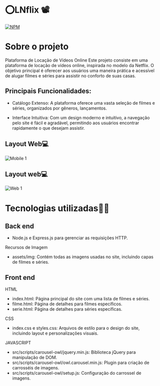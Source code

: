 # ⭕LNflix 📽️
[![NPM](https://img.shields.io/npm/l/react)](https://github.com/LEOMARTELLI/LNflix/blob/main/LICENSE)

# Sobre o projeto


Plataforma de Locação de Vídeos Online
Este projeto consiste em uma plataforma de locação de vídeos online, inspirada no modelo da Netflix. O objetivo principal é oferecer aos usuários uma maneira prática e acessível de alugar filmes e séries para assistir no conforto de suas casas.

## Principais Funcionalidades:

- Catálogo Extenso: A plataforma oferece uma vasta seleção de filmes e séries, organizados por gêneros, lançamentos.

- Interface Intuitiva: Com um design moderno e intuitivo, a navegação pelo site é fácil e agradável, permitindo aos usuários encontrar rapidamente o que desejam assistir.


## Layout Web💻
![Mobile 1](https://private-user-images.githubusercontent.com/110875028/333960079-1d44dcfc-9e90-40d4-bf17-d1ae424e590a.png?jwt=eyJhbGciOiJIUzI1NiIsInR5cCI6IkpXVCJ9.eyJpc3MiOiJnaXRodWIuY29tIiwiYXVkIjoicmF3LmdpdGh1YnVzZXJjb250ZW50LmNvbSIsImtleSI6ImtleTUiLCJleHAiOjE3MTY3ODQ2MTMsIm5iZiI6MTcxNjc4NDMxMywicGF0aCI6Ii8xMTA4NzUwMjgvMzMzOTYwMDc5LTFkNDRkY2ZjLTllOTAtNDBkNC1iZjE3LWQxYWU0MjRlNTkwYS5wbmc_WC1BbXotQWxnb3JpdGhtPUFXUzQtSE1BQy1TSEEyNTYmWC1BbXotQ3JlZGVudGlhbD1BS0lBVkNPRFlMU0E1M1BRSzRaQSUyRjIwMjQwNTI3JTJGdXMtZWFzdC0xJTJGczMlMkZhd3M0X3JlcXVlc3QmWC1BbXotRGF0ZT0yMDI0MDUyN1QwNDMxNTNaJlgtQW16LUV4cGlyZXM9MzAwJlgtQW16LVNpZ25hdHVyZT0wM2RlOTk4MjVmODkzNmFmZDE1M2Y3NjQzNDFiOTA2MThjNjJlNTgyODBmOTA2Yjc1OWJhOGQ2MjIzMjQ1YzEzJlgtQW16LVNpZ25lZEhlYWRlcnM9aG9zdCZhY3Rvcl9pZD0wJmtleV9pZD0wJnJlcG9faWQ9MCJ9.kd9_Q03FsRdtNfi_sYuXDxY_Xg42qTCBbnRSaxOBiMs)

## Layout web💻
![Web 1](https://private-user-images.githubusercontent.com/110875028/333960056-13224833-7d51-41d4-ac45-745a7caa0c87.png?jwt=eyJhbGciOiJIUzI1NiIsInR5cCI6IkpXVCJ9.eyJpc3MiOiJnaXRodWIuY29tIiwiYXVkIjoicmF3LmdpdGh1YnVzZXJjb250ZW50LmNvbSIsImtleSI6ImtleTUiLCJleHAiOjE3MTY3ODQ2MTMsIm5iZiI6MTcxNjc4NDMxMywicGF0aCI6Ii8xMTA4NzUwMjgvMzMzOTYwMDU2LTEzMjI0ODMzLTdkNTEtNDFkNC1hYzQ1LTc0NWE3Y2FhMGM4Ny5wbmc_WC1BbXotQWxnb3JpdGhtPUFXUzQtSE1BQy1TSEEyNTYmWC1BbXotQ3JlZGVudGlhbD1BS0lBVkNPRFlMU0E1M1BRSzRaQSUyRjIwMjQwNTI3JTJGdXMtZWFzdC0xJTJGczMlMkZhd3M0X3JlcXVlc3QmWC1BbXotRGF0ZT0yMDI0MDUyN1QwNDMxNTNaJlgtQW16LUV4cGlyZXM9MzAwJlgtQW16LVNpZ25hdHVyZT1mMmEzYmIyNzY1NmEyODQ5OTFkNWYxYmJjNjkzMzgxODc0ZGYyMmE0NTM2ZWQ1Zjg5NzczMzg2YjdkZjMyOGNlJlgtQW16LVNpZ25lZEhlYWRlcnM9aG9zdCZhY3Rvcl9pZD0wJmtleV9pZD0wJnJlcG9faWQ9MCJ9.qbDyrdhUiZsWJpJ_rQG4btGzhT1kxVgB1YeuUiNhoCs)


# Tecnologias utilizadas🧑‍💻

## Back end
- Node.js e Express.js para gerenciar as requisições HTTP.
  
 Recursos de Imagem
- assets/img: Contém todas as imagens usadas no site, incluindo capas de filmes e séries.

## Front end
HTML
- index.html: Página principal do site com uma lista de filmes e séries.
- filme.html: Página de detalhes para filmes específicos.
- serie.html: Página de detalhes para séries específicas.
  
CSS
- index.css e styles.css: Arquivos de estilo para o design do site, incluindo layout e personalizações visuais.
  
JAVASCRIPT
- src/scripts/carousel-owl/jquery.min.js: Biblioteca jQuery para manipulação de DOM.
- src/scripts/carousel-owl/owl.carousel.min.js: Plugin para criação de carrosséis de imagens.
- src/scripts/carousel-owl/setup.js: Configuração do carrossel de imagens.

